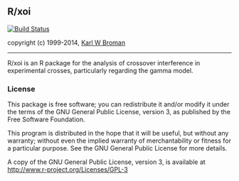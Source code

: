 ## R/xoi

[![Build Status](https://travis-ci.org/kbroman/xoi.png?branch=master)](https://travis-ci.org/kbroman/xoi)

copyright (c) 1999-2014, [Karl W Broman](http://kbroman.org)

---

R/xoi is an R package for the analysis of crossover interference in
experimental crosses, particularly regarding the gamma model.

### License

This package is free software; you can redistribute it and/or modify it
under the terms of the GNU General Public License, version 3, as
published by the Free Software Foundation.

This program is distributed in the hope that it will be useful, but
without any warranty; without even the implied warranty of
merchantability or fitness for a particular purpose.  See the GNU
General Public License for more details.

A copy of the GNU General Public License, version 3, is available at  
<http://www.r-project.org/Licenses/GPL-3>

